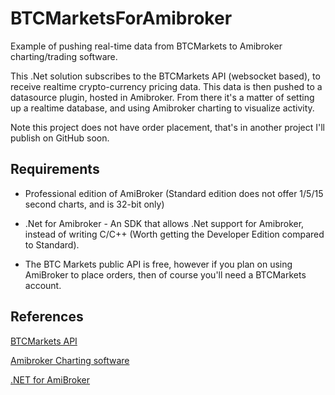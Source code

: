 # BTCMarketsForAmibroker
Example of pushing real-time data from BTCMarkets to Amibroker charting/trading software.

This .Net solution subscribes to the BTCMarkets API (websocket based), to receive realtime crypto-currency pricing data. This data is then pushed to a datasource plugin, hosted in Amibroker. From there it's a matter of setting up a realtime database, and using Amibroker charting to visualize activity.

Note this project does not have order placement, that's in another project I'll publish on GitHub soon.

## Requirements

* Professional edition of AmiBroker (Standard edition does not offer 1/5/15 second charts, and is 32-bit only)

* .Net for Amibroker - An SDK that allows .Net support for Amibroker, instead of writing C/C++ (Worth getting the Developer Edition compared to Standard).

* The BTC Markets public API is free, however if you plan on using AmiBroker to place orders, then of course you'll need a BTCMarkets account.


## References

[BTCMarkets API](https://github.com/BTCMarkets/API/wiki/websocket)

[Amibroker Charting software](http://amibroker.com)

[.NET for AmiBroker](http://www.dotnetforab.com)